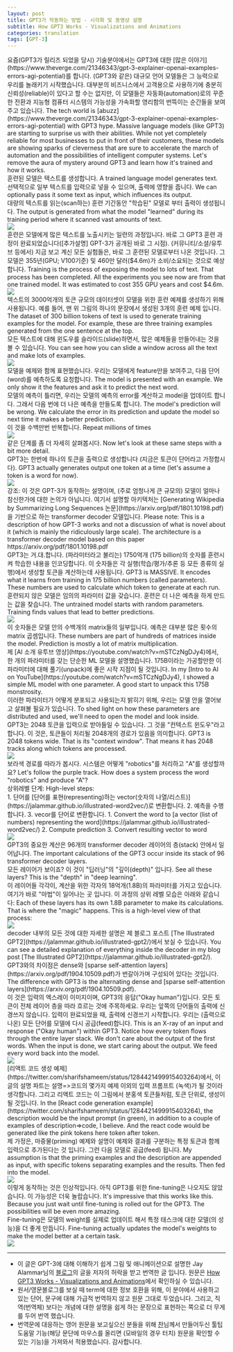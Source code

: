 ```yaml
---
layout: post
title: GPT3가 작동하는 방법 - 시각화 및 동영상 설명
subtitle: How GPT3 Works - Visualizations and Animations
categories: translation
tags: [GPT-3]
---
```



<div class="tooltip" markdown="1">
요즘(GPT3가 릴리즈 되었을 당시) 기술분야에서는 GPT3에 대한 [많은 이야기](https://www.theverge.com/21346343/gpt-3-explainer-openai-examples-errors-agi-potential)를 합니다. (GPT3와 같은) 대규모 언어 모델들은 그 능력으로 우리를 놀래키기 시작했습니다. 대부분의 비즈니스에서 고객용으로 사용하기에 충분히 신뢰성(reliable)이 있다고 할 수는 없지만, 이 모델들은 자동화(automation)로의 꾸준한 전환과 지능형 컴퓨터 시스템의 가능성을 가속화할 영리함의 번뜩이는 순간들을 보여주고 있습니다.
<span class="tooltiptext">
The tech world is [abuzz](https://www.theverge.com/21346343/gpt-3-explainer-openai-examples-errors-agi-potential) with GPT3 hype. Massive language models (like GPT3) are starting to surprise us with their abilities. While not yet completely reliable for most businesses to put in front of their customers, these models are showing sparks of cleverness that are sure to accelerate the march of automation and the possibilities of intelligent computer systems. Let's remove the aura of mystery around GPT3 and learn how it's trained and how it works.
</span>
</div>


<div class="tooltip" markdown="1">
훈련된 모델은 텍스트를 생성합니다.
<span class="tooltiptext">
A trained language model generates text.
</span>
</div>

<div class="tooltip" markdown="1">
선택적으로 일부 텍스트를 입력으로 넣을 수 있으며, 출력에 영향을 줍니다.
<span class="tooltiptext">
We can optionally pass it some text as input, which influences its output. 
</span>
</div>

<div class="tooltip" markdown="1">
대량의 텍스트를 읽는(scan하는) 훈련 기간동안 "학습된" 모델로 부터 출력이 생성됩니다.
<span class="tooltiptext">
The output is generated from what the model "learned" during its training period where it scanned vast amounts of text.
</span>
</div>


<div class="img-div-any-width" markdown="0">
  <img src="/images/gpt3/01-gpt3-language-model-overview.gif" />
  <br />

</div>


<!--more-->


<div class="tooltip" markdown="1">
훈련은 모델에게 많은 텍스트를 노출시키는 일련의 과정입니다. 바로 그 GPT3 훈련 과정이 완료되었습니다([추가설명] GPT-3가 공개된 바로 그 시점). (커뮤니티/소셜/유투브 등에서) 지금 보고 계신 모든 실험들은, 바로 그 훈련된 모델로부터 나온 것입니다. 그 모델은 355년(GPU; V100기준) 및 460만 달러($4.6m)가 소비/소요되는 것으로 예상합니다.
<span class="tooltiptext">
Training is the process of exposing the model to lots of text. That process has been completed. All the experiments you see now are from that one trained model. It was estimated to cost 355 GPU years and cost $4.6m.
</span>
</div>




<div class="img-div-any-width" markdown="0">
  <img src="/images/gpt3/02-gpt3-training-language-model.gif" />
  <br />

</div>


<div class="tooltip" markdown="1">
텍스트의 3000억개의 토큰 규모의 데이터셋이 모델을 위한 훈련 예제를 생성하기 위해 사용됩니다. 예를 들어, 맨 위 그림의 하나의 문장에서 생성된 3개의 훈련 예제 입니다. 
<span class="tooltiptext">
The dataset of 300 billion tokens of text is used to generate training examples for the model. For example, these are three training examples generated from the one sentence at the top. 
</span>
</div>

<div class="tooltip" markdown="1">
모든 텍스트에 대해 윈도우를 슬라이드(slide)하면서, 많은 예제들을 만들어내는 것을 볼 수 있습니다. 
<span class="tooltiptext">
You can see how you can slide a window across all the text and make lots of examples.
</span>
</div>



<div class="img-div-any-width" markdown="0">
  <img src="/images/gpt3/gpt3-training-examples-sliding-window.png" />
  <br />

</div>

<div class="tooltip" markdown="1">
모델을 예제와 함께 표현했습니다. 우리는 모델에게 feature만을 보여주고, 다음 단어(word)를 예측하도록 요청합니다. 
<span class="tooltiptext">
The model is presented with an example. We only show it the features and ask it to predict the next word. 
</span>
</div>

<div class="tooltip" markdown="1">
모델의 예측이 틀리면, 우리는 모델의 예측의 error를 계산하고 model을 업데이트 합니다. 그래서 다음 번에 더 나은 예측을 만들도록 합니다.
<span class="tooltiptext">
The model's prediction will be wrong. We calculate the error in its prediction and update the model so next time it makes a better prediction.
</span>
</div>

<div class="tooltip" markdown="1">
이 것을 수백만번 반복합니다. 
<span class="tooltiptext">
Repeat millions of times
</span>
</div>

<div class="img-div-any-width" markdown="0">
  <img src="/images/gpt3/03-gpt3-training-step-back-prop.gif" />
  <br />

</div>




<div class="tooltip" markdown="1">
같은 단계를 좀 더 자세히 살펴봅시다.
<span class="tooltiptext">
Now let's look at these same steps with a bit more detail.
</span>
</div>

<div class="tooltip" markdown="1">
GPT3는 한번에 하나의 토큰을 출력으로 생성합니다 (지금은 토큰이 단어라고 가정합시다).
<span class="tooltiptext">
GPT3 actually generates output one token at a time (let's assume a token is a word for now).
</span>
</div>



<div class="img-div-any-width" markdown="0">
  <img src="/images/gpt3/04-gpt3-generate-tokens-output.gif" />
  <br />

</div>


<div class="tooltip" markdown="1">
강조: 이 것은 GPT-3가 동작하는 설명이며, (주로 엄청나게 큰 규모의) 모델이 얼마나 참신한가에 대한 논의가 아닙니다. 여기서 설명할 아키텍처는 [Generating Wikipedia by Summarizing Long Sequences 논문](https://arxiv.org/pdf/1801.10198.pdf)을 기반으로 하는 transformer decoder 모델입니다.
<span class="tooltiptext">
Please note: This is a description of how GPT-3 works and not a discussion of what is novel about it (which is mainly the ridiculously large scale). The architecture is a transformer decoder model based on this paper https://arxiv.org/pdf/1801.10198.pdf
</span>
</div>




<div class="tooltip" markdown="1">
GPT3는 거.대.합니다. (파라미터라고 불리는) 1750억개 (175 billion)의 숫자를 훈련시켜 학습한 내용을 인코딩합니다. 이 숫자들은 각 실행(학습/평가/추론 등 모든 종류의 실행)에서 생성할 토큰을 계산하는데 사용됩니다. 
<span class="tooltiptext">
GPT3 is MASSIVE. It encodes what it learns from training in 175 billion numbers (called parameters). These numbers are used to calculate which token to generate at each run.
</span>
</div>

<div class="tooltip" markdown="1">
훈련되지 않은 모델은 임의의 파라미터 값을 갖습니다. 훈련은 더 나은 예측을 하게 만드는 값을 찾습니다.
<span class="tooltiptext">
The untrained model starts with random parameters. Training finds values that lead to better predictions.
</span>
</div>




<div class="img-div-any-width" markdown="0">
  <img src="/images/gpt3/gpt3-parameters-weights.png" />
  <br />

</div>


<div class="tooltip" markdown="1">
이 숫자들은 모델 안의 수백개의 matrix들의 일부입니다. 예측은 대부분 많은 횟수의 matrix 곱셈입니다.
<span class="tooltiptext">
These numbers are part of hundreds of matrices inside the model. Prediction is mostly a lot of matrix multiplication.
</span>
</div>

<div class="tooltip" markdown="1">
제 [AI 소개 유투브 영상](https://youtube.com/watch?v=mSTCzNgDJy4)에서, 한 개의 파라미터를 갖는 단순한 ML 모델을 설명했습니다. 175B이라는 가공할만한 이 파라미터에 대해 풀기(unpack)에 좋은 시작 지점이 될 것입니다. 
<span class="tooltiptext">
In my [Intro to AI on YouTube](https://youtube.com/watch?v=mSTCzNgDJy4), I showed a simple ML model with one parameter. A good start to unpack this 175B monstrosity.
</span>
</div>


<div class="tooltip" markdown="1">
이러한 파라미터가 어떻게 분포되고 사용되는지 밝히기 위해, 우리는 모델 안을 열어보고 살펴볼 필요가 있습니다.
<span class="tooltiptext">
To shed light on how these parameters are distributed and used, we'll need to open the model and look inside.
</span>
</div>

<div class="tooltip" markdown="1">
GPT3는 2048 토큰을 입력으로 받아들일 수 있습니다. 그 것을 "컨텍스트 윈도우"라고 합니다. 이 것은, 토큰들이 처리될 2048개의 경로가 있음을 의미합니다. 
<span class="tooltiptext">
GPT3 is 2048 tokens wide. That is its "context window". That means it has 2048 tracks along which tokens are processed.
</span>
</div>

<div class="img-div-any-width" markdown="0">
  <img src="/images/gpt3/05-gpt3-generate-output-context-window.gif" />
  <br />

</div>


<div class="tooltip" markdown="1">
보라색 경로를 따라가 봅시다. 시스템은 어떻게 "robotics"를 처리하고 "A"를 생성할까요?
<span class="tooltiptext">
Let's follow the purple track. How does a system process the word "robotics" and produce "A"?
</span>
</div>

<div class="tooltip" markdown="1">
상위레벨 단계:
<span class="tooltiptext">
High-level steps:
</span>
</div>

<div class="tooltip" markdown="1">
1. 단어를 [단어를 표현(representing)하는 vector(숫자의 나열/리스트)](https://jalammar.github.io/illustrated-word2vec/)로 변환합니다.
2. 예측을 수행합니다.
3. vecor를 단어로 변환합니다. 
<span class="tooltiptext"  markdown="1">
1. Convert the word to [a vector (list of numbers) representing the word](https://jalammar.github.io/illustrated-word2vec/)
2. Compute prediction
3. Convert resulting vector to word
</span>
</div>


<div class="img-div-any-width" markdown="0">
  <img src="/images/gpt3/06-gpt3-embedding.gif" />
  <br />

</div>



<div class="tooltip" markdown="1">
GPT3의 중요한 계산은 96개의 transformer decoder 레이어의 층(stack) 안에서 일어납니다. 
<span class="tooltiptext">
The important calculations of the GPT3 occur inside its stack of 96 transformer decoder layers. 
</span>
</div>

<div class="tooltip" markdown="1">
모든 레이어가 보이죠? 이 것이 "딥러닝"의 "깊이(depth)" 입니다. 
<span class="tooltiptext">
See all these layers? This is the "depth" in "deep learning".
</span>
</div>

<div class="tooltip" markdown="1">
이 레이어들 각각이, 계산을 위한 각자의 18억개(1.8B)의 파라미터를 가지고 있습니다. 여기가 바로 "마법"이 일어나는 곳 입니다. 이 과정의 상위 레벨 모습은 아래와 같습니다:
<span class="tooltiptext">
Each of these layers has its own 1.8B parameter to make its calculations. That is where the "magic" happens. This is a high-level view of that process:
</span>
</div>



<div class="img-div-any-width" markdown="0">
  <img src="/images/gpt3/07-gpt3-processing-transformer-blocks.gif" />
  <br />

</div>


<div class="tooltip" markdown="1">
decoder 내부의 모든 것에 대한 자세한 설명은 제 블로그 포스트 [The Illustrated GPT2](https://jalammar.github.io/illustrated-gpt2/)에서 보실 수 있습니다. 
<span class="tooltiptext">
You can see a detailed explanation of everything inside the decoder in my blog post [The Illustrated GPT2](https://jalammar.github.io/illustrated-gpt2/).
</span>
</div>

<div class="tooltip" markdown="1">
GPT3와의 차이점은 dense와 [sparse self-attention layers](https://arxiv.org/pdf/1904.10509.pdf)가 번갈아가며 구성되어 있다는 것입니다.
<span class="tooltiptext">
The difference with GPT3 is the alternating dense and [sparse self-attention layers](https://arxiv.org/pdf/1904.10509.pdf).
</span>
</div>







<div class="tooltip" markdown="1">
이 것은 입력의 엑스레이 이미지이며, GPT3의 응답("Okay human")입니다. 모든 토큰이 전체 레이어 층을 따라 흐르는 것에 주목하세요. 우리는 앞쪽의 단어들의 출력에 신경쓰지 않습니다. 입력이 완료되었을 때, 출력에 신경쓰기 시작합니다. 우리는 (출력으로 나온) 모든 단어를 모델에 다시 공급(feed)합니다.
<span class="tooltiptext">
This is an X-ray of an input and response ("Okay human") within GPT3. Notice how every token flows through the entire layer stack. We don't care about the output of the first words. When the input is done, we start caring about the output. We feed every word back into the model.
</span>
</div>


<div class="img-div-any-width" markdown="0">
  <img src="/images/gpt3/08-gpt3-tokens-transformer-blocks.gif" />
  <br />

</div>


<div class="tooltip" markdown="1">
[리액트 코드 생성 예제](https://twitter.com/sharifshameem/status/1284421499915403264)에서, 이 글의 설명 파트는 설명=>코드의 몇가지 예제 이외의 입력 프롬프트 (녹색)가 될 것이라 생각합니다. 그리고 리액트 코드는 이 그림에서 분홍색 토큰들처럼, 토큰 단위로, 생성이 될 것입니다.
<span class="tooltiptext">
In the [React code generation example](https://twitter.com/sharifshameem/status/1284421499915403264), the description would be the input prompt (in green), in addition to a couple of examples of description=>code, I believe. And the react code would be generated like the pink tokens here token after token.
</span>
</div>


<div class="tooltip" markdown="1">
제 가정은, 마중물(priming) 예제와 설명이 예제와 결과를 구분하는 특정 토큰과 함께 입력으로 추가된다는 것 입니다. 그런 다음 모델로 공급(feed) 됩니다. 
<span class="tooltiptext">
My assumption is that the priming examples and the description are appended as input, with specific tokens separating examples and the results. Then fed into the model.
</span>
</div>

<div class="img-div-any-width" markdown="0">
  <img src="/images/gpt3/09-gpt3-generating-react-code-example.gif" />
  <br />

</div>


<div class="tooltip" markdown="1">
이렇게 동작하는 것은 인상적입니다. 아직 GPT3를 위한 fine-tuning은 나오지도 않았습니다. 이 가능성은 더욱 놀랍습니다. 
<span class="tooltiptext">
It's impressive that this works like this. Because you just wait until fine-tuning is rolled out for the GPT3. The possibilities will be even more amazing.
</span>
</div>

<div class="tooltip" markdown="1">
Fine-tuning은 모델의 weight를 실제로 업데이트 해서 특정 태스크에 대한 모델(의 성능)을 더 좋게 만듭니다. 
<span class="tooltiptext">
Fine-tuning actually updates the model's weights to make the model better at a certain task.
</span>
</div>

<div class="img-div-any-width" markdown="0">
  <img src="/images/gpt3/10-gpt3-fine-tuning.gif" />
  <br />

</div>

---

* 이 글은 GPT-3에 대해 이해하기 쉽게 그림 및 애니메이션으로 설명한 Jay Alammar님의 [블로그](https://jalammar.github.io)의 글을 저자의 허락을 받고 번역한 글 입니다. 원문은 [How GPT3 Works - Visualizations and Animations](https://jalammar.github.io/how-gpt3-works-visualizations-animations/)에서 확인하실 수 있습니다.
* 원서/영문블로그를 보실 때 term에 대한 정보 호환을 위해, 이 분야에서 사용하고 있는 단어, 문구에 대해 가급적 번역하지 않고 원문 그대로 두었습니다. 그리고, 직역(번역체) 보다는 개념에 대한 설명을 쉽게 하는 문장으로 표현하는 쪽으로 더 무게를 두어 번역 했습니다.
* 번역문에 대응하는 영어 원문을 보고싶으신 분들을 위해 [찬](https://nlpinkorean.github.io)님께서 만들어두신 툴팁 도움말 기능(해당 문단에 마우스를 올리면 (모바일의 경우 터치) 원문을 확인할 수 있는 기능)을 가져와서 적용했습니다. 감사합니다.  
